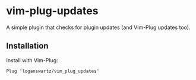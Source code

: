 # vim-plug-updates
A simple plugin that checks for plugin updates (and Vim-Plug updates too).

## Installation
Install with Vim-Plug:
```vimscript
Plug 'loganswartz/vim_plug_updates'
```
